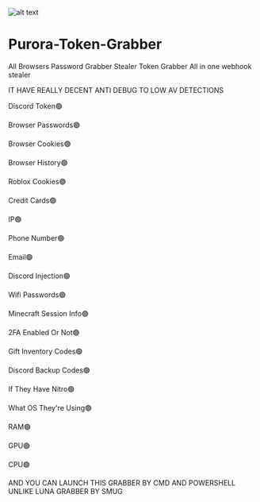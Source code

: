 ![alt text](https://cdn.discordapp.com/attachments/1028579212946321438/1040369851065176154/log-photo.png)
# Purora-Token-Grabber
All Browsers Password Grabber Stealer Token Grabber All in one webhook stealer

IT HAVE REALLY DECENT ANTI DEBUG TO LOW AV DETECTIONS

Discord Token🟢

Browser Passwords🟢

Browser Cookies🟢

Browser History🟢

Roblox Cookies🟢

Credit Cards🟢

IP🟢

Phone Number🟢

Email🟢

Discord Injection🟢

Wifi Passwords🟢

Minecraft Session Info🟢

2FA Enabled Or Not🟢

Gift Inventory Codes🟢

Discord Backup Codes🟢

If They Have Nitro🟢

What OS They're Using🟢

RAM🟢

GPU🟢

CPU🟢

AND YOU CAN LAUNCH THIS GRABBER BY CMD AND POWERSHELL UNLIKE LUNA GRABBER BY SMUG
